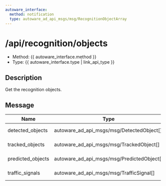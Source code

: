 ```yaml
---
autoware_interface:
  method: notification
  type: autoware_ad_api_msgs/msg/RecognitionObjectArray
---
```


# /api/recognition/objects

- Method: {{ autoware_interface.method }}
- Type: {{ autoware_interface.type | link_api_type }}

## Description

Get the recognition objects.

## Message

| Name              | Type                                       | Description       |
| ----------------- | ------------------------------------------ | ----------------- |
| detected_objects  | autoware_ad_api_msgs/msg/DetectedObject[]  | detected objects  |
| tracked_objects   | autoware_ad_api_msgs/msg/TrackedObject[]   | tracked objects   |
| predicted_objects | autoware_ad_api_msgs/msg/PredictedObject[] | predicted objects |
| traffic_signals   | autoware_ad_api_msgs/msg/TrafficSignal[]   | traffic signals   |
